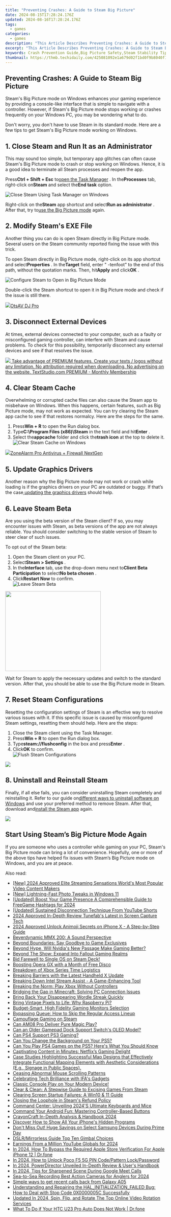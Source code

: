 ```yaml
---
title: "Preventing Crashes: A Guide to Steam Big Picture"
date: 2024-08-15T17:28:24.176Z
updated: 2024-08-16T17:28:24.176Z
tags:
  - games
categories:
  - games
description: "This Article Describes Preventing Crashes: A Guide to Steam Big Picture"
excerpt: "This Article Describes Preventing Crashes: A Guide to Steam Big Picture"
keywords: Crash Prevention Guide,Big Picture Safety,Steam Stability Tips,Big Picture Maintenance,Avoid Steam Crashes,Steam Performance Boost,Big Picture Stability
thumbnail: https://thmb.techidaily.com/425081092e1a679d02f1bd0f9b8040f12a7c3e9a90f0ca40e490e9a1586e5331.jpg
---
```


## Preventing Crashes: A Guide to Steam Big Picture

 Steam's Big Picture mode on Windows enhances your gaming experience by providing a console-like interface that is simple to navigate with a controller. However, if Steam's Big Picture mode stops working or crashes frequently on your Windows PC, you may be wondering what to do.

 Don't worry, you don't have to use Steam in its standard mode. Here are a few tips to get Steam's Big Picture mode working on Windows.

## 1\. Close Steam and Run It as an Administrator

 This may sound too simple, but temporary app glitches can often cause Steam's Big Picture mode to crash or stop working on Windows. Hence, it is a good idea to terminate all Steam processes and reopen the app.

 Press**Ctrl + Shift + Esc** to[open the Task Manager](https://www.makeuseof.com/ways-to-open-task-manager-windows-10/) . In the**Processes** tab, right-click on**Steam** and select the**End task** option.

![Close Steam Using Task Manager on Windows](https://static1.makeuseofimages.com/wordpress/wp-content/uploads/2023/03/close-steam-using-task-manager-on-windows.jpg)

 Right-click on the**Steam** app shortcut and select**Run as administrator** . After that, try to[use the Big Picture mode](https://www.makeuseof.com/what-is-steam-big-picture-mode-explained/) again.

## 2\. Modify Steam's EXE File

 Another thing you can do is open Steam directly in Big Picture mode. Several users on the Steam community reported fixing the issue with this trick.

 To open Steam directly in Big Picture mode, right-click on its app shortcut and select**Properties** . In the**Target** field, enter " -tenfoot" to the end of this path, without the quotation marks. Then, hit**Apply** and click**OK** .

![Configure Steam to Open in Big Picture Mode](https://static1.makeuseofimages.com/wordpress/wp-content/uploads/2023/09/configure-steam-to-open-in-big-picture-mode.jpg)

 Double-click the Steam shortcut to open it in Big Picture mode and check if the issue is still there.

<!-- affiliate ads begin -->
<a href="https://otszone.ots7.com/order/checkout.php?PRODS=4713321&QTY=1&AFFILIATE=108875&CART=1"><img src="https://green.ots7.com/screenshots/OtsAV/OtsAVDJ1.90-300x188.jpg" border="0">OtsAV DJ Pro</a>
<!-- affiliate ads end -->
## 3\. Disconnect External Devices

 At times, external devices connected to your computer, such as a faulty or misconfigured gaming controller, can interfere with Steam and cause problems. To check for this possibility, temporarily disconnect any external devices and see if that resolves the issue.

<!-- affiliate ads begin -->
<a href="https://secure.textstudio.com/order/checkout.php?PRODS=35633281&QTY=1&AFFILIATE=108875&CART=1"> <img src="https://secure.avangate.com/images/merchant/d6eb8222c9718486bdabce8b897380f7/products/2_premium-icon.png" border="0"> Take advantage of PREMIUM features. 
Create your texts / logos without any limitation. 
No attribution required when downloading. 
No advertising on the website. 
 TextStudio.com  PREMIUM - Monthly Membership</a>
<!-- affiliate ads end -->
## 4\. Clear Steam Cache

 Overwhelming or corrupted cache files can also cause the Steam app to misbehave on Windows. When this happens, certain features, such as Big Picture mode, may not work as expected. You can try clearing the Steam app cache to see if that restores normalcy. Here are the steps for the same.

1. Press**Win + R** to open the Run dialog box.
2. Type**C:\\Program Files (x86)\\Steam** in the text field and hit**Enter** .
3. Select the**appcache** folder and click the**trash icon** at the top to delete it.  
![Clear Steam Cache on Windows](https://static1.makeuseofimages.com/wordpress/wp-content/uploads/2023/09/clear-steam-cache-on-windows.jpg)

<!-- affiliate ads begin -->
<a href="https://estore.zonealarm.com/order/checkout.php?PRODS=38658749&QTY=1&AFFILIATE=108875&CART=1"><img src="https://sc1.checkpoint.com/sc1/za/images/boxes/pa_500.png" border="0">ZoneAlarm Pro Antivirus + Firewall NextGen</a>
<!-- affiliate ads end -->
## 5\. Update Graphics Drivers

 Another reason why the Big Picture mode may not work or crash while loading is if the graphics drivers on your PC are outdated or buggy. If that’s the case,[updating the graphics drivers](https://www.makeuseof.com/update-graphics-drivers-in-windows-10/) should help.

## 6\. Leave Steam Beta

 Are you using the beta version of the Steam client? If so, you may encounter issues with Steam, as beta versions of the app are not always reliable. You should consider switching to the stable version of Steam to steer clear of such issues.

To opt out of the Steam beta:

1. Open the Steam client on your PC.
2. Select**Steam > Settings** .
3. In the**Interface** tab, use the drop-down menu next to**Client Beta Participation** to select**No beta chosen** .
4. Click**Restart Now** to confirm.  
![Leave Steam Beta](https://static1.makeuseofimages.com/wordpress/wp-content/uploads/2023/09/leave-steam-beta.jpg)
<!-- affiliate ads begin -->
<a href="https://modlily.sjv.io/c/5597632/1997817/17059" target="_top" id="1997817"><img src="//a.impactradius-go.com/display-ad/17059-1997817" border="0" alt="" width="300" height="250"/></a><img height="0" width="0" src="https://imp.pxf.io/i/5597632/1997817/17059" style="position:absolute;visibility:hidden;" border="0" />
<!-- affiliate ads end -->

 Wait for Steam to apply the necessary updates and switch to the standard version. After that, you should be able to use the Big Picture mode in Steam.

## 7\. Reset Steam Configurations

 Resetting the configuration settings of Steam is an effective way to resolve various issues with it. If this specific issue is caused by misconfigured Steam settings, resetting them should help. Here are the steps:

1. Close the Steam client using the Task Manager.
2. Press**Win + R** to open the Run dialog box.
3. Type**steam://flushconfig** in the box and press**Enter** .
4. Click**OK** to confirm.  
![Flush Steam Configurations](https://static1.makeuseofimages.com/wordpress/wp-content/uploads/2023/06/flush-steam-configurations.jpg)

<!-- affiliate ads begin -->
<a href="https://store.iobit.com/order/checkout.php?PRODS=4596923&QTY=1&AFFILIATE=108875&CART=1"><img src="https://secure.avangate.com/images/merchant/184260348236f9554fe9375772ff966e/ascscan_468X60.png" border="0"></a>
<!-- affiliate ads end -->
## 8\. Uninstall and Reinstall Steam

 Finally, if all else fails, you can consider uninstalling Steam completely and reinstalling it. Refer to our guide on[different ways to uninstall software on Windows](https://www.makeuseof.com/windows-11-different-ways-to-uninstall-software/) and use your preferred method to remove Steam. After that, download and[install the Steam app](https://www.makeuseof.com/what-is-steam-how-to-install/) again.

<!-- affiliate ads begin -->
<a href="https://shop.incomedia.eu/order/checkout.php?PRODS=14095146&QTY=1&AFFILIATE=108875&CART=1"><img src="https://secure.2checkout.com/images/merchant/8b6cc3ee5ec407721ce3bf5ff4c0f56b/PRO_BUY_728x90-EN.jpg" border="0"></a>
<!-- affiliate ads end -->
## Start Using Steam’s Big Picture Mode Again

 If you are someone who uses a controller while gaming on your PC, Steam's Big Picture mode can bring a lot of convenience. Hopefully, one or more of the above tips have helped fix issues with Steam’s Big Picture mode on Windows, and you are at peace.


<ins class="adsbygoogle"
     style="display:block"
     data-ad-format="autorelaxed"
     data-ad-client="ca-pub-7571918770474297"
     data-ad-slot="1223367746"></ins>



<ins class="adsbygoogle"
     style="display:block"
     data-ad-client="ca-pub-7571918770474297"
     data-ad-slot="8358498916"
     data-ad-format="auto"
     data-full-width-responsive="true"></ins>

<span class="atpl-alsoreadstyle">Also read:</span>
<div><ul>
<li><a href="https://youtube-docs.techidaily.com/024-approved-elite-streaming-sensations-worlds-most-popular-video-content-makers/"><u>[New] 2024 Approved  Elite Streaming Sensations  World's Most Popular Video Content Makers</u></a></li>
<li><a href="https://extra-guidance.techidaily.com/new-lightning-fast-photo-tweaks-in-windows-11/"><u>[New] Lightning-Fast Photo Tweaks in Windows 11</u></a></li>
<li><a href="https://facebook-video-share.techidaily.com/updated-boost-your-game-presence-a-comprehensible-guide-to-freegame-hashtags-for-2024/"><u>[Updated] Boost Your Game Presence  A Comprehensible Guide to FreeGame Hashtags for 2024</u></a></li>
<li><a href="https://facebook-record-videos.techidaily.com/updated-sustained-disconnection-technique-from-youtube-shorts/"><u>[Updated] Sustained Disconnection Technique From YouTube Shorts</u></a></li>
<li><a href="https://video-capture.techidaily.com/2024-approved-in-depth-review-tunefabs-latest-in-screen-capture-tech/"><u>2024 Approved  In-Depth Review  Tunefab's Latest in Screen Capture Tech</u></a></li>
<li><a href="https://some-tips.techidaily.com/2024-approved-unlock-animoji-secrets-on-iphone-x-a-step-by-step-guide/"><u>2024 Approved  Unlock Animoji Secrets on iPhone X - A Step-by-Step Guide</u></a></li>
<li><a href="https://games-able.techidaily.com/beyerdynamic-mmx-200-a-sound-perspective/"><u>Beyerdynamic MMX 200: A Sound Perspective</u></a></li>
<li><a href="https://games-able.techidaily.com/beyond-boundaries-say-goodbye-to-game-exclusives/"><u>Beyond Boundaries: Say Goodbye to Game Exclusives</u></a></li>
<li><a href="https://games-able.techidaily.com/beyond-hype-will-nvidias-new-passage-make-gaming-better/"><u>Beyond Hype, Will Nvidia's New Passage Make Gaming Better?</u></a></li>
<li><a href="https://games-able.techidaily.com/beyond-the-show-expand-into-fallout-gaming-realms/"><u>Beyond The Show: Expand Into Fallout Gaming Realms</u></a></li>
<li><a href="https://games-able.techidaily.com/bid-farewell-to-single-os-on-steam-deck/"><u>Bid Farewell to Single OS on Steam Deck!</u></a></li>
<li><a href="https://games-able.techidaily.com/boosting-opera-gx-with-a-month-of-free-disco/"><u>Boosting Opera GX with a Month of Free Disco</u></a></li>
<li><a href="https://games-able.techidaily.com/breakdown-of-xbox-series-time-logistics/"><u>Breakdown of Xbox Series Time Logistics</u></a></li>
<li><a href="https://games-able.techidaily.com/breaking-barriers-with-the-latest-handheld-x-update/"><u>Breaking Barriers with the Latest Handheld X Update</u></a></li>
<li><a href="https://games-able.techidaily.com/breaking-down-intel-stream-assist-a-game-enhancing-tool/"><u>Breaking Down Intel Stream Assist - A Game-Enhancing Tool</u></a></li>
<li><a href="https://games-able.techidaily.com/breaking-the-norm-play-xbox-without-controllers/"><u>Breaking the Norm: Play Xbox Without Controllers</u></a></li>
<li><a href="https://games-able.techidaily.com/bridging-the-gap-in-minecraft-solving-pc-connection-issues/"><u>Bridging the Gap in Minecraft: Solving PC Connection Issues</u></a></li>
<li><a href="https://games-able.techidaily.com/bring-back-your-disappearing-wordle-streak-quickly/"><u>Bring Back Your Disappearing Wordle Streak Quickly</u></a></li>
<li><a href="https://games-able.techidaily.com/bring-vintage-pixels-to-life-why-raspberry-pi/"><u>Bring Vintage Pixels to Life: Why Raspberry Pi?</u></a></li>
<li><a href="https://games-able.techidaily.com/budget-smart-high-fidelity-gaming-monitors-selection/"><u>Budget-Smart, High Fidelity Gaming Monitors Selection</u></a></li>
<li><a href="https://games-able.techidaily.com/bypassing-queue-how-to-skip-the-regular-access-lineup/"><u>Bypassing Queue: How to Skip the Regular Access Lineup</u></a></li>
<li><a href="https://games-able.techidaily.com/camouflage-gaming-on-steam/"><u>Camouflage Gaming on Steam</u></a></li>
<li><a href="https://games-able.techidaily.com/can-am08-pro-deliver-pure-magic-play/"><u>Can AM08 Pro Deliver Pure Magic Play?</u></a></li>
<li><a href="https://games-able.techidaily.com/can-an-older-gamepad-dock-support-switchs-oled-model/"><u>Can an Older Gamepad Dock Support Switch's OLED Model?</u></a></li>
<li><a href="https://games-able.techidaily.com/can-ps4-support-ps3-gaming/"><u>Can PS4 Support PS3 Gaming?</u></a></li>
<li><a href="https://games-able.techidaily.com/can-you-change-the-background-on-your-ps5/"><u>Can You Change the Background on Your PS5?</u></a></li>
<li><a href="https://games-able.techidaily.com/can-you-play-ps4-games-on-the-ps5-heres-what-you-should-know/"><u>Can You Play PS4 Games on the PS5? Here's What You Should Know</u></a></li>
<li><a href="https://games-able.techidaily.com/captivating-content-in-minutes-netflixs-gaming-delight/"><u>Captivating Content in Minutes: Netflix’s Gaming Delight</u></a></li>
<li><a href="https://games-able.techidaily.com/case-studies-highlighting-successful-map-designs-that-effectively-integrate-functional-mapping-elements-with-aesthetic-considerations-eg-signage-in-public-s5/"><u>Case Studies Highlighting Successful Map Designs that Effectively Integrate Functional Mapping Elements with Aesthetic Considerations (E.g., Signage in Public Spaces).</u></a></li>
<li><a href="https://games-able.techidaily.com/ceasing-abnormal-mouse-scrolling-patterns/"><u>Ceasing Abnormal Mouse Scrolling Patterns</u></a></li>
<li><a href="https://games-able.techidaily.com/celebrating-tech-brilliance-with-ifas-gadgets/"><u>Celebrating Tech Brilliance with IFA's Gadgets</u></a></li>
<li><a href="https://games-able.techidaily.com/classic-console-play-on-your-modern-device/"><u>Classic Console Play on Your Modern Device!</u></a></li>
<li><a href="https://games-able.techidaily.com/clear-and-clean-a-stepwise-guide-to-excising-games-from-steam/"><u>Clear & Clean: A Stepwise Guide to Excising Games From Steam</u></a></li>
<li><a href="https://games-able.techidaily.com/clearing-screen-startup-failures-a-win10-and-11-guide/"><u>Clearing Screen Startup Failures: A Win10 & 11 Guide</u></a></li>
<li><a href="https://games-able.techidaily.com/closing-the-loophole-in-steams-refund-policy/"><u>Closing the Loophole in Steam's Refund Policy</u></a></li>
<li><a href="https://games-able.techidaily.com/command-center-unveiling-2024s-ultimate-keyboards-and-mice/"><u>Command Center: Unveiling 2024'S Ultimate Keyboards and Mice</u></a></li>
<li><a href="https://games-able.techidaily.com/command-your-android-fun-mastering-controller-based-buttons/"><u>Command Your Android Fun: Mastering Controller-Based Buttons</u></a></li>
<li><a href="https://extra-information.techidaily.com/crayoncraft-in-depth-analysis-and-handbook-2024/"><u>CrayonCraft In-Depth Analysis & Handbook 2024</u></a></li>
<li><a href="https://techtrends.techidaily.com/discover-how-to-show-all-your-iphones-hidden-programs/"><u>Discover How to Show All Your iPhone's Hidden Programs</u></a></li>
<li><a href="https://buynow-info.techidaily.com/dont-miss-out-huge-savings-on-select-samsung-devices-during-prime-day/"><u>Don't Miss Out! Huge Savings on Select Samsung Devices During Prime Day</u></a></li>
<li><a href="https://extra-hints.techidaily.com/dslrmirrorless-guide-top-ten-gimbal-choices/"><u>DSLR/Mirrorless Guide  Top Ten Gimbal Choices</u></a></li>
<li><a href="https://youtube-clips.techidaily.com/earnings-from-a-million-youtube-globals-for-2024/"><u>Earnings From a Million YouTube Globals for 2024</u></a></li>
<li><a href="https://iphone-unlock.techidaily.com/in-2024-how-to-bypass-the-required-apple-store-verification-for-apple-iphone-12-drfone-by-drfone-ios/"><u>In 2024, How To Bypass the Required Apple Store Verification For Apple iPhone 12 | Dr.fone</u></a></li>
<li><a href="https://easy-unlock-android.techidaily.com/in-2024-how-to-unlock-poco-f5-5g-pin-codepattern-lockpassword-by-drfone-android/"><u>In 2024, How to Unlock Poco F5 5G PIN Code/Pattern Lock/Password</u></a></li>
<li><a href="https://extra-support.techidaily.com/in-2024-powerdirector-unveiled-in-depth-review-and-users-handbook/"><u>In 2024, PowerDirector Unveiled  In-Depth Review & User's Handbook</u></a></li>
<li><a href="https://some-approaches.techidaily.com/in-2024-tips-for-sharpened-scene-during-google-meet-calls/"><u>In 2024, Tips for Sharpened Scene During Google Meet Calls</u></a></li>
<li><a href="https://extra-approaches.techidaily.com/sea-to-sea-recording-best-action-cameras-for-anglers-for-2024/"><u>Sea-to-Sea Recording  Best Action Cameras for Anglers for 2024</u></a></li>
<li><a href="https://techidaily.com/simple-ways-to-get-recent-calls-back-from-galaxy-a05-by-fonelab-android-recover-call-logs/"><u>Simple ways to get recent calls back from Galaxy A05</u></a></li>
<li><a href="https://technical-tips.techidaily.com/understanding-and-repairing-the-halinitializationfailed-bug-how-to-deal-with-stop-code-0x0000005c-successfully/"><u>Understanding and Repairing the HAL_INITIALIZATION_FAILED Bug: How to Deal with Stop Code 0X0000005C Successfully</u></a></li>
<li><a href="https://ai-video-apps.techidaily.com/updated-in-2024-spin-flip-and-rotate-the-top-online-video-rotation-services/"><u>Updated In 2024, Spin, Flip, and Rotate The Top Online Video Rotation Services</u></a></li>
<li><a href="https://howto.techidaily.com/what-to-do-if-your-htc-u23-pro-auto-does-not-work-drfone-by-drfone-fix-android-problems-fix-android-problems/"><u>What To Do if Your HTC U23 Pro Auto Does Not Work | Dr.fone</u></a></li>
</ul></div>
